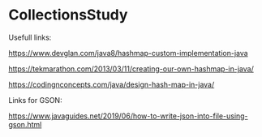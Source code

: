 # CollectionsStudy

Usefull links:

https://www.devglan.com/java8/hashmap-custom-implementation-java

https://tekmarathon.com/2013/03/11/creating-our-own-hashmap-in-java/

https://codingnconcepts.com/java/design-hash-map-in-java/

Links for GSON:

https://www.javaguides.net/2019/06/how-to-write-json-into-file-using-gson.html
